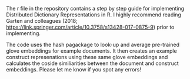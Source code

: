 The r file in the repository contains a step by step guide for implementing Distributed Dictionary Representations in R. I highly recommend reading Garten and colleagues (2018; https://link.springer.com/article/10.3758/s13428-017-0875-9) prior to implementing. 

The code uses the hash pagackage to look-up and average pre-trained glove embeddings for example documents. It then creates an example construct represenations using these same glove embeddings and calculates the coside similiarities between the document and construct embeddings. Please let me know if you spot any errors! 
